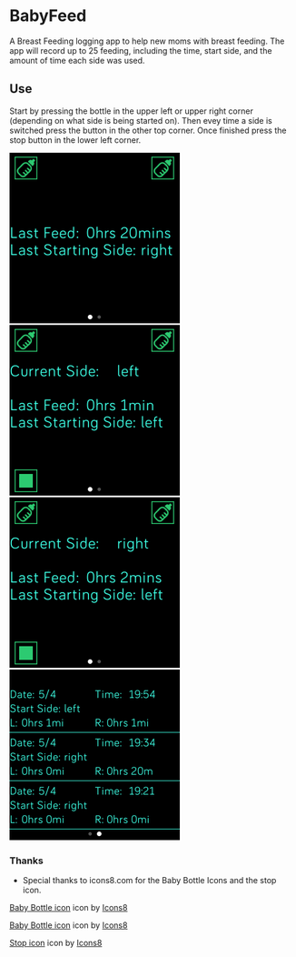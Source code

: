 # BabyFeed

A Breast Feeding logging app to help new moms with breast feeding. The app will record up to 25 feeding, including the time, start side, and the amount of time each side was used.

## Use

Start by pressing the bottle in the upper left or upper right corner (depending on what side is being started on). Then evey time a side is switched press the button in the other top corner. Once finished press the stop button in the lower left corner. 

![Img1](screenshots/Start_screen.png)
![Img2](screenshots/left.png)
![Img3](screenshots/right.png)
![Img4](screenshots/feeding_list.png)

### Thanks
- Special thanks to icons8.com for the Baby Bottle Icons and the stop icon. 

<a target="_blank" href="https://icons8.com/icons/set/baby-bottle">Baby Bottle icon</a> icon by <a target="_blank" href="https://icons8.com">Icons8</a>

<a target="_blank" href="https://icons8.com/icons/set/baby-bottle">Baby Bottle icon</a> icon by <a target="_blank" href="https://icons8.com">Icons8</a>

<a target="_blank" href="https://icons8.com/icons/set/stop">Stop icon</a> icon by <a target="_blank" href="https://icons8.com">Icons8</a>